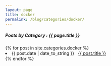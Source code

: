 ```yaml
---
layout: page
title: docker 
permalink: /blog/categories/docker/
---
```


<h5> Posts by Category : {{ page.title }} </h5>

<div class="card">
{% for post in site.categories.docker %}
 <li class="category-posts"><span>{{ post.date | date_to_string }}</span> &nbsp; <a href="{{ post.url }}">{{ post.title }}</a></li>
{% endfor %}
</div>
